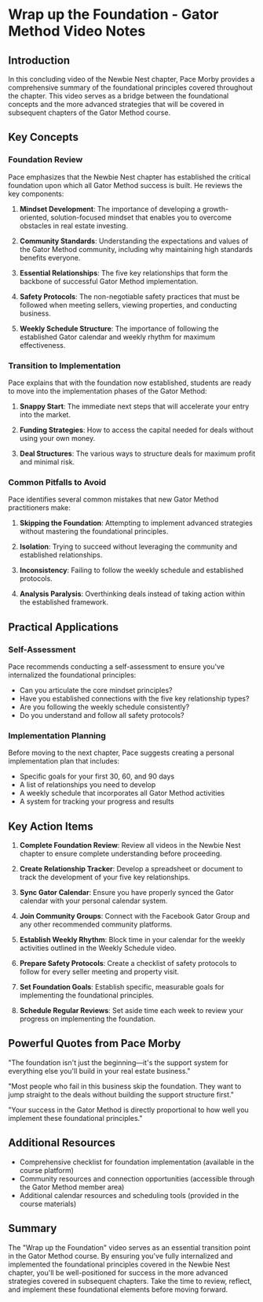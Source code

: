# Wrap up the Foundation - Gator Method Video Notes

## Introduction

In this concluding video of the Newbie Nest chapter, Pace Morby provides a comprehensive summary of the foundational principles covered throughout the chapter. This video serves as a bridge between the foundational concepts and the more advanced strategies that will be covered in subsequent chapters of the Gator Method course.

## Key Concepts

### Foundation Review

Pace emphasizes that the Newbie Nest chapter has established the critical foundation upon which all Gator Method success is built. He reviews the key components:

1. **Mindset Development**: The importance of developing a growth-oriented, solution-focused mindset that enables you to overcome obstacles in real estate investing.

2. **Community Standards**: Understanding the expectations and values of the Gator Method community, including why maintaining high standards benefits everyone.

3. **Essential Relationships**: The five key relationships that form the backbone of successful Gator Method implementation.

4. **Safety Protocols**: The non-negotiable safety practices that must be followed when meeting sellers, viewing properties, and conducting business.

5. **Weekly Schedule Structure**: The importance of following the established Gator calendar and weekly rhythm for maximum effectiveness.

### Transition to Implementation

Pace explains that with the foundation now established, students are ready to move into the implementation phases of the Gator Method:

1. **Snappy Start**: The immediate next steps that will accelerate your entry into the market.

2. **Funding Strategies**: How to access the capital needed for deals without using your own money.

3. **Deal Structures**: The various ways to structure deals for maximum profit and minimal risk.

### Common Pitfalls to Avoid

Pace identifies several common mistakes that new Gator Method practitioners make:

1. **Skipping the Foundation**: Attempting to implement advanced strategies without mastering the foundational principles.

2. **Isolation**: Trying to succeed without leveraging the community and established relationships.

3. **Inconsistency**: Failing to follow the weekly schedule and established protocols.

4. **Analysis Paralysis**: Overthinking deals instead of taking action within the established framework.

## Practical Applications

### Self-Assessment

Pace recommends conducting a self-assessment to ensure you've internalized the foundational principles:

- Can you articulate the core mindset principles?
- Have you established connections with the five key relationship types?
- Are you following the weekly schedule consistently?
- Do you understand and follow all safety protocols?

### Implementation Planning

Before moving to the next chapter, Pace suggests creating a personal implementation plan that includes:

- Specific goals for your first 30, 60, and 90 days
- A list of relationships you need to develop
- A weekly schedule that incorporates all Gator Method activities
- A system for tracking your progress and results

## Key Action Items

1. **Complete Foundation Review**: Review all videos in the Newbie Nest chapter to ensure complete understanding before proceeding.

2. **Create Relationship Tracker**: Develop a spreadsheet or document to track the development of your five key relationships.

3. **Sync Gator Calendar**: Ensure you have properly synced the Gator calendar with your personal calendar system.

4. **Join Community Groups**: Connect with the Facebook Gator Group and any other recommended community platforms.

5. **Establish Weekly Rhythm**: Block time in your calendar for the weekly activities outlined in the Weekly Schedule video.

6. **Prepare Safety Protocols**: Create a checklist of safety protocols to follow for every seller meeting and property visit.

7. **Set Foundation Goals**: Establish specific, measurable goals for implementing the foundational principles.

8. **Schedule Regular Reviews**: Set aside time each week to review your progress on implementing the foundation.

## Powerful Quotes from Pace Morby

"The foundation isn't just the beginning—it's the support system for everything else you'll build in your real estate business."

"Most people who fail in this business skip the foundation. They want to jump straight to the deals without building the support structure first."

"Your success in the Gator Method is directly proportional to how well you implement these foundational principles."

## Additional Resources

- Comprehensive checklist for foundation implementation (available in the course platform)
- Community resources and connection opportunities (accessible through the Gator Method member area)
- Additional calendar resources and scheduling tools (provided in the course materials)

## Summary

The "Wrap up the Foundation" video serves as an essential transition point in the Gator Method course. By ensuring you've fully internalized and implemented the foundational principles covered in the Newbie Nest chapter, you'll be well-positioned for success in the more advanced strategies covered in subsequent chapters. Take the time to review, reflect, and implement these foundational elements before moving forward.
